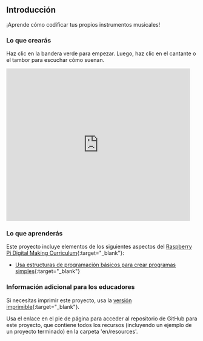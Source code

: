 ## Introducción

¡Aprende cómo codificar tus propios instrumentos musicales!

### Lo que crearás

Haz clic en la bandera verde para empezar. Luego, haz clic en el cantante o el tambor para escuchar cómo suenan.

<div class="scratch-preview">
  <iframe allowtransparency="true" width="485" height="402" src="https://scratch.mit.edu/projects/embed/26741186/?autostart=false" frameborder="0"></iframe>
</div>

### Lo que aprenderás

Este proyecto incluye elementos de los siguientes aspectos del [Raspberry Pi Digital Making Curriculum](http://rpf.io/curriculum){:target="_blank"}:

+ [Usa estructuras de programación básicos para crear programas simples](https://www.raspberrypi.org/curriculum/programming/creator){:target="_blank"}

### Información adicional para los educadores

Si necesitas imprimir este proyecto, usa la [versión imprimible](https://projects.raspberrypi.org/en/projects/rock-band/print){:target="_blank"}.

Usa el enlace en el pie de página para acceder al repositorio de GitHub para este proyecto, que contiene todos los recursos (incluyendo un ejemplo de un proyecto terminado) en la carpeta 'en/resources'.
